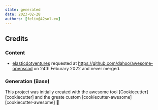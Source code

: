 ```yaml
---
state: generated
date: 2023-02-28
authors: [felix@42sol.eu]
---
```



## Credits

### Content

- [elasticdotventures](https://github.com/elasticdotventures) requested at https://github.com/dahoo/awesome-openscad on 24th Feburary 2022 and never merged.

### Generation (Base)

This project was initially created with the awesome tool [Cookiecutter][cookiecutter] and the greate custom [cookiecutter-awesome][cookiecutter-awesome] :cookie:

